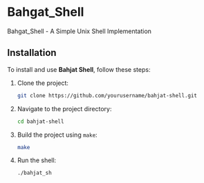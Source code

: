 # Bahgat_Shell
Bahgat_Shell - A Simple Unix Shell Implementation

## Installation
To install and use **Bahjat Shell**, follow these steps:

1. Clone the project:
    ```bash
    git clone https://github.com/yourusername/bahjat-shell.git
    ```

2. Navigate to the project directory:
    ```bash
    cd bahjat-shell
    ```

3. Build the project using `make`:
    ```bash
    make
    ```

4. Run the shell:
    ```bash
    ./bahjat_sh
    ```

